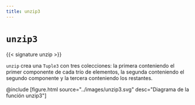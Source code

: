```yaml
---
title: unzip3
---
```


# `unzip3`

{{< signature unzip >}}

`unzip` crea una `Tuple3` con tres colecciones: la primera conteniendo el primer componente de cada trío de elementos, la segunda conteniendo el segundo componente y la tercera conteniendo los restantes.

@include [figure.html source="../images/unzip3.svg" desc="Diagrama de la función unzip3"]
